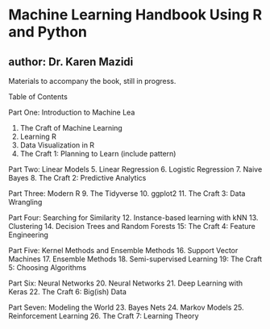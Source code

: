 # Machine Learning Handbook Using R and Python
## author: Dr. Karen Mazidi

Materials to accompany the book, still in progress. 

Table of Contents

Part One: Introduction to Machine Lea
1. The Craft of Machine Learning
2. Learning R
3. Data Visualization in R
4. The Craft 1: Planning to Learn (include pattern)

Part Two: Linear Models
5. Linear Regression
6. Logistic Regression
7. Naive Bayes
8. The Craft 2: Predictive Analytics

Part Three: Modern R
9. The Tidyverse
10. ggplot2
11. The Craft 3: Data Wrangling

Part Four: Searching for Similarity
12. Instance-based learning with kNN
13. Clustering
14. Decision Trees and Random Forests
15: The Craft 4: Feature Engineering

Part Five: Kernel Methods and Ensemble Methods
16. Support Vector Machines
17. Ensemble Methods
18. Semi-supervised Learning
19: The Craft 5: Choosing Algorithms

Part Six: Neural Networks
20. Neural Networks
21. Deep Learning with Keras
22. The Craft 6: Big(ish) Data

Part Seven: Modeling the World
23. Bayes Nets
24. Markov Models
25. Reinforcement Learning
26. The Craft 7: Learning Theory
